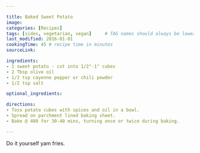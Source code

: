 ```yaml
---

title: Baked Sweet Potato
image:
categories: [Recipes]
tags: [sides, vegetarian, vegan]     # TAG names should always be lowercase
last_modified: 2016-01-01
cookingTime: 45 # recipe time in minutes
sourceLink: 

ingredients:
- 1 sweet potato - cut into 1/2"-1" cubes
- 2 Tbsp olive oil
- 1/2 tsp cayenne pepper or chili powder
- 1/2 tsp salt

optional_ingredients:

directions:
- Toss potato cubes with spices and oil in a bowl.
- Spread on parchment lined baking sheet.
- Bake @ 400 for 30-40 mins, turning once or twice during baking.

---
```


Do it yourself yam fries.
